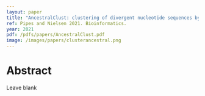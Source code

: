 ```yaml
---
layout: paper
title: "AncestralClust: clustering of divergent nucleotide sequences by ancestral sequence reconstruction using phylogenetic trees"
ref: Pipes and Nielsen 2021. Bioinformatics.
year: 2021
pdf: /pdfs/papers/AncestralClust.pdf
image: /images/papers/clusterancestral.png
---
```


# Abstract

Leave blank
